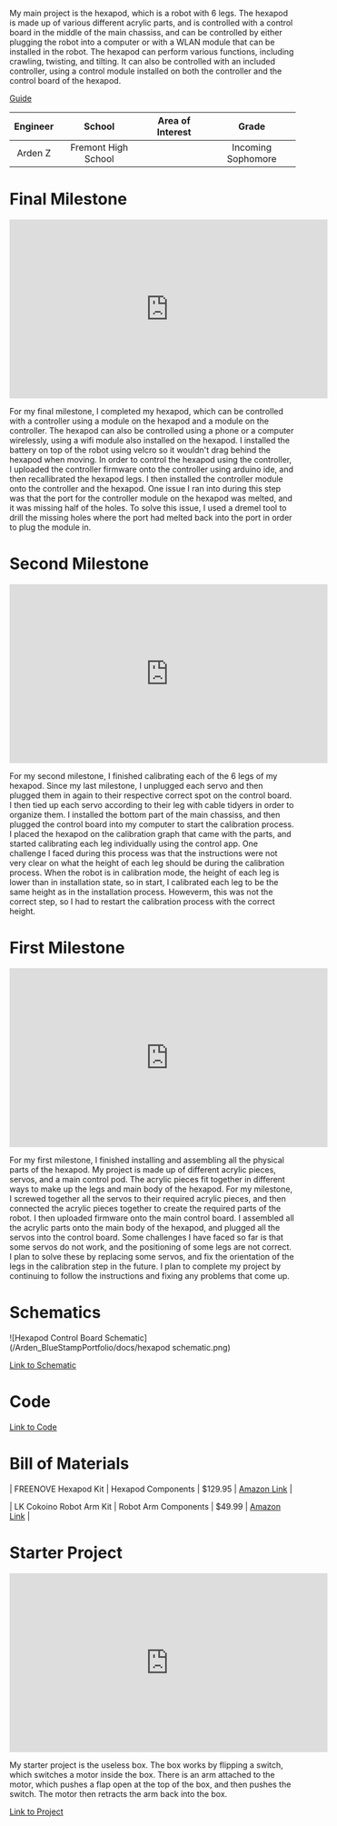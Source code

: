 
My main project is the hexapod, which is a robot with 6 legs. The hexapod is made up of various different acrylic parts, and is controlled with a control board in the middle of the main chassiss, and can be controlled by either plugging the robot into a computer or with a WLAN module that can be installed in the robot. The hexapod can perform various functions, including crawling, twisting, and tilting. It can also be controlled with an included controller, using a control module installed on both the controller and the control board of the hexapod. 

[Guide](https://github.com/Freenove/Freenove_Hexapod_Robot_Kit)


| **Engineer** | **School** | **Area of Interest** | **Grade** |
|:--:|:--:|:--:|:--:|
| Arden Z | Fremont High School |  | Incoming Sophomore

<!---
**Replace the BlueStamp logo below with an image of yourself and your completed project. Follow the guide [here](https://tomcam.github.io/least-github-pages/adding-images-github-pages-site.html) if you need help.**

![Headstone Image](logo.svg)

-->
  
# Final Milestone

<iframe width="560" height="315" src="https://www.youtube.com/embed/SFgJRhP5xGY" title="YouTube video player" frameborder="0" allow="accelerometer; autoplay; clipboard-write; encrypted-media; gyroscope; picture-in-picture; web-share" allowfullscreen></iframe>

For my final milestone, I completed my hexapod, which can be controlled with a controller using a module on the hexapod and a module on the controller. The hexapod can also be controlled using a phone or a computer wirelessly, using a wifi module also installed on the hexapod. I installed the battery on top of the robot using velcro so it wouldn't drag behind the hexapod when moving. In order to control the hexapod using the controller, I uploaded the controller firmware onto the controller using arduino ide, and then recallibrated the hexapod legs. I then installed the controller module onto the controller and the hexapod. One issue I ran into during this step was that the port for the controller module on the hexapod was melted, and it was missing half of the holes. To solve this issue, I used a dremel tool to drill the missing holes where the port had melted back into the port in order to plug the module in. 


# Second Milestone

<iframe width="560" height="315" src="https://www.youtube.com/embed/-hPhnmBrBKs" title="YouTube video player" frameborder="0" allow="accelerometer; autoplay; clipboard-write; encrypted-media; gyroscope; picture-in-picture; web-share" allowfullscreen></iframe>

For my second milestone, I finished calibrating each of the 6 legs of my hexapod. Since my last milestone, I unplugged each servo and then plugged them in again to their respective correct spot on the control board. I then tied up each servo according to their leg with cable tidyers in order to organize them. I installed the bottom part of the main chassiss, and then plugged the control board into my computer to start the calibration process. I placed the hexapod on the calibration graph that came with the parts, and started calibrating each leg individually using the control app. One challenge I faced during this process was that the instructions were not very clear on what the height of each leg should be during the calibration process. When the robot is in calibration mode, the height of each leg is lower than in installation state, so in start, I calibrated each leg to be the same height as in the installation process. Howeverm, this was not the correct step, so I had to restart the calibration process with the correct height. 

# First Milestone

<iframe width="560" height="315" src="https://www.youtube.com/embed/kaPv2Ap6h-M" title="YouTube video player" frameborder="0" allow="accelerometer; autoplay; clipboard-write; encrypted-media; gyroscope; picture-in-picture; web-share" allowfullscreen></iframe>

For my first milestone, I finished installing and assembling all the physical parts of the hexapod. My project is made up of different acrylic pieces, servos, and a main control pod. The acrylic pieces fit together in different ways to make up the legs and main body of the hexapod. For my milestone, I screwed together all the servos to their required acrylic pieces, and then connected the acrylic pieces together to create the required parts of the robot. I then uploaded firmware onto the main control board. I assembled all the acrylic parts onto the main body of the hexapod, and plugged all the servos into the control board. Some challenges I have faced so far is that some servos do not work, and the positioning of some legs are not correct. I plan to solve these by replacing some servos, and fix the orientation of the legs in the calibration step in the future. I plan to complete my project by continuing to follow the instructions and fixing any problems that come up. 


# Schematics 
![Hexapod Control Board Schematic](/Arden_BlueStampPortfolio/docs/hexapod schematic.png)

[Link to Schematic](https://github.com/Freenove/Freenove_Hexapod_Robot_Kit/blob/master/Hardware/FNM0019B_Freenove%20Crawling%20Robot%20Controller%20V3.1_Schematic.pdf/)

# Code
[Link to Code](https://github.com/Freenove/Freenove_Hexapod_Robot_Kit/tree/master/ProcessingApp/)

# Bill of Materials

| FREENOVE Hexapod Kit | Hexapod Components | $129.95 | [Amazon Link](https://www.amazon.com/Freenove-Raspberry-Crawling-Detailed-Tutorial/dp/B07FLVZ2DN?th=1/) |

| LK Cokoino Robot Arm Kit | Robot Arm Components | $49.99 | [Amazon Link](https://www.amazon.com/LK-COKOINO-Compliment-Engineering-Technology/dp/B081FG1JQ1/) |

# Starter Project
<iframe width="560" height="315" src="https://www.youtube.com/embed/wo1IoIR5G-k" title="YouTube video player" frameborder="0" allow="accelerometer; autoplay; clipboard-write; encrypted-media; gyroscope; picture-in-picture; web-share" allowfullscreen></iframe>

My starter project is the useless box. The box works by flipping a switch, which switches a motor inside the box. There is an arm attached to the motor, which pushes a flap open at the top of the box, and then pushes the switch. The motor then retracts the arm back into the box.

[Link to Project](http://www.spikenzielabs.com/Catalog/useless-machine/the-useless-machine-kit-no-soldering-required/)

